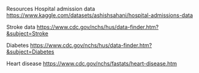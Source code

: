 Resources
Hospital admission data 
https://www.kaggle.com/datasets/ashishsahani/hospital-admissions-data

Stroke data
https://www.cdc.gov/nchs/hus/data-finder.htm?&subject=Stroke

Diabetes 
https://www.cdc.gov/nchs/hus/data-finder.htm?&subject=Diabetes

Heart disease
https://www.cdc.gov/nchs/fastats/heart-disease.htm